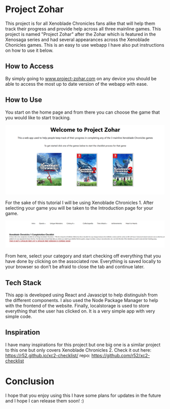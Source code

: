 # Project Zohar

This project is for all Xenoblade Chronicles fans alike that will help them track their progress and provide help across all three mainline games. This project is named "Project Zohar" after the Zohar which is featured in the Xenosaga series and had several appearances across the Xenoblade Chonicles games. This is an easy to use webapp I have also put instructions on how to use it below.

## How to Access

By simply going to www.project-zohar.com on any device you should be able to access the most up to date version of the webapp with ease.

## How to Use

You start on the home page and from there you can choose the game that you would like to start tracking.

![alt text](/src/images/README/homePage.png)

For the sake of this tutorial I will be using Xenoblade Chronicles 1. After selecting your game you will be taken to the Introduction page for your game.

![alt text](/src/images/README/introPage.png)

From here, select your category and start checking off everything that you have done by clicking on the associated row. Everything is saved locally to your browser so don't be afraid to close the tab and continue later.

## Tech Stack

This app is developed using React and Javascipt to help distinguish from the different components. I also used the Node Package Manager to help with the frontend of the website. Finally, localstorage is used to store everything that the user has clicked on. It is a very simple app with very simple code.

## Inspiration

I have many inspirations for this project but one big one is a similar project to this one but only covers Xenoblade Chronicles 2. Check it out here: https://r52.github.io/xc2-checklist/ repo: https://github.com/r52/xc2-checklist

# Conclusion

I hope that you enjoy using this I have some plans for updates in the future and I hope I can release them soon! :)